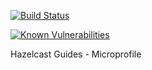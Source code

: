 [![Build Status](https://travis-ci.org/hazelcast-guides/guide-kubernetes-caching-hazelcast-microprofile.svg?branch=master)](https://travis-ci.org/hazelcast-guides/guide-kubernetes-caching-hazelcast-microprofile)

[![Known Vulnerabilities](https://snyk.io//test/github/hazelcast-guides/caching-microprofile-microservices-on-kubernetes/badge.svg?targetFile=final/pom.xml)](https://snyk.io//test/github/hazelcast-guides/caching-microprofile-microservices-on-kubernetes?targetFile=final/pom.xml)

Hazelcast Guides - Microprofile
